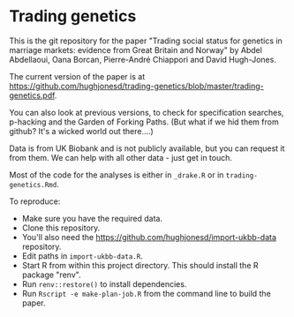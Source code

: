 
# Trading genetics

This is the git repository for the paper "Trading social status for genetics 
in marriage markets: evidence from Great Britain and Norway" by Abdel Abdellaoui, Oana
Borcan, Pierre-André Chiappori and David Hugh-Jones.

The current version of the paper is at https://github.com/hughjonesd/trading-genetics/blob/master/trading-genetics.pdf.

You can also look at previous versions, to check for specification searches,
p-hacking and the Garden of Forking Paths. (But what if we hid them from github? 
It's a wicked world out there....)

Data is from UK Biobank and is not publicly available, but you can request it
from them. We can help with all other data - just get in touch.

Most of the code for the analyses is either in `_drake.R` or in `trading-genetics.Rmd`.

To reproduce:

* Make sure you have the required data.
* Clone this repository.
* You'll also need the https://github.com/hughjonesd/import-ukbb-data repository.
* Edit paths in `import-ukbb-data.R`.
* Start R from within this project directory. This should install the R package
  "renv".
* Run `renv::restore()` to install dependencies.
* Run `Rscript -e make-plan-job.R` from the command line to build the
  paper.
